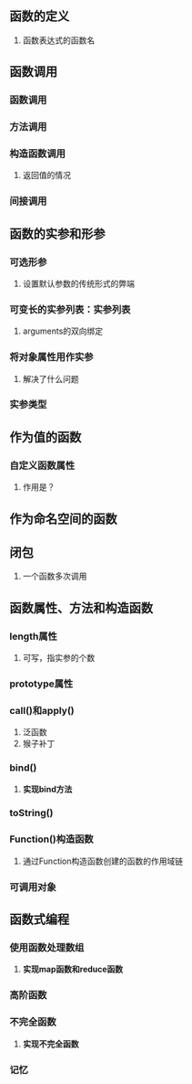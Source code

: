 ## 函数的定义
1. 函数表达式的函数名
## 函数调用
### 函数调用
### 方法调用
### 构造函数调用
1. 返回值的情况
### 间接调用
## 函数的实参和形参
### 可选形参
1. 设置默认参数的传统形式的弊端
### 可变长的实参列表：实参列表
1. arguments的双向绑定
### 将对象属性用作实参
1. 解决了什么问题
### 实参类型
## 作为值的函数
### 自定义函数属性
1. 作用是？
## 作为命名空间的函数
## 闭包
1. 一个函数多次调用
## 函数属性、方法和构造函数
### length属性
1. 可写，指实参的个数
### prototype属性
### call()和apply()
1. 泛函数
2. 猴子补丁
### bind()
1. **实现bind方法**
### toString()
### Function()构造函数
1. 通过Function构造函数创建的函数的作用域链
### 可调用对象
## 函数式编程
### 使用函数处理数组
1. **实现map函数和reduce函数**
### 高阶函数
### 不完全函数
1. **实现不完全函数**
### 记忆